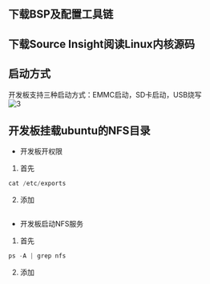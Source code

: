 ## 下载BSP及配置工具链
## 下载Source Insight阅读Linux内核源码
## 启动方式
开发板支持三种启动方式：EMMC启动，SD卡启动，USB烧写  
![3](https://github.com/user-attachments/assets/3aa1cf11-e574-420d-b617-4caedc8aa4b3)
## 开发板挂载ubuntu的NFS目录
- 开发板开权限
1. 首先
```C
cat /etc/exports
```
2. 添加
```C
```
- 开发板启动NFS服务
1. 首先
```C
ps -A | grep nfs
```
2. 添加
```C
```
